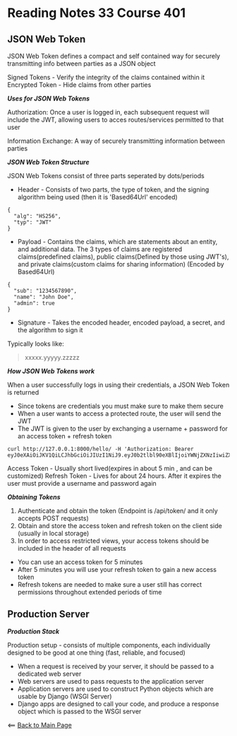 # Reading Notes 33 Course 401

## JSON Web Token

JSON Web Token defines a compact and self contained way for securely transmitting info between parties as a JSON object

Signed Tokens - Verify the integrity of the claims contained within it
Encrypted Token - Hide claims from other parties

__*Uses for JSON Web Tokens*__

Authorization: Once a user is logged in, each subsequent request will include the JWT, allowing users to acces routes/services permitted to that user

Information Exchange: A way of securely transmitting information between parties

__*JSON Web Token Structure*__

JSON Web Tokens consist of three parts seperated by dots/periods

- Header - Consists of two parts, the type of token, and the signing algorithm being used (then it is 'Based64Url' encoded)
```
{
  "alg": "HS256",
  "typ": "JWT"
}
```

- Payload - Contains the claims, which are statements about an entity, and additional data. The 3 types of claims are registered claims(predefined claims), public claims(Defined by those using JWT's), and private claims(custom claims for sharing information) (Encoded by Based64Url)

```
{
  "sub": "1234567890",
  "name": "John Doe",
  "admin": true
}
```

- Signature - Takes the encoded header, encoded payload, a secret, and the algorithm to sign it

Typically looks like:

> xxxxx.yyyyy.zzzzz

__*How JSON Web Tokens work*__

When a user successfully logs in using their credentials, a JSON Web Token is returned

- Since tokens are credentials you must make sure to make them secure
- When a user wants to access a protected route, the user will send the JWT
- The JWT is given to the user by exchanging a username + password for an access token + refresh token

```
curl http://127.0.0.1:8000/hello/ -H 'Authorization: Bearer eyJ0eXAiOiJKV1QiLCJhbGciOiJIUzI1NiJ9.eyJ0b2tlbl90eXBlIjoiYWNjZXNzIiwiZXhwIjoxNTQzODI4NDMxLCJqdGkiOiI3ZjU5OTdiNzE1MGQ0NjU3OWRjMmI0OTE2NzA5N2U3YiIsInVzZXJfaWQiOjF9.Ju70kdcaHKn1Qaz8H42zrOYk0Jx9kIckTn9Xx7vhikY'
```

Access Token - Usually short lived(expires in about 5 min , and can be customized)
Refresh Token - Lives for about 24 hours. After it expires the user must provide a username and password again

__*Obtaining Tokens*__

1. Authenticate and obtain the token (Endpoint is /api/token/ and it only accepts POST requests)
2. Obtain and store the access token and refresh token on the client side (usually in local storage)
3. In order to access restricted views, your access tokens should be included in the header of all requests

- You can use an access token for 5 minutes
- After 5 minutes you will use your refresh token to gain a new access token
- Refresh tokens are needed to make sure a user still has correct permissions throughout extended periods of time

## Production Server

__*Production Stack*__

Production setup - consists of multiple components, each individually designed to be good at one thing (fast, reliable, and focused)

- When a request is received by your server, it should be passed to a dedicated web server
- Web servers are used to pass requests to the application server
- Application servers are used to construct Python objects which are usable by Django (WSGI Server)
- Django apps are designed to call your code, and produce a response object which is passed to the WSGI server

<== [Back to Main Page](README.md)
